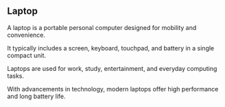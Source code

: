## Laptop

A laptop is a portable personal computer designed for mobility and convenience.  
It typically includes a screen, keyboard, touchpad, and battery in a single compact unit.  
Laptops are used for work, study, entertainment, and everyday computing tasks.  
With advancements in technology, modern laptops offer high performance and long battery life.
